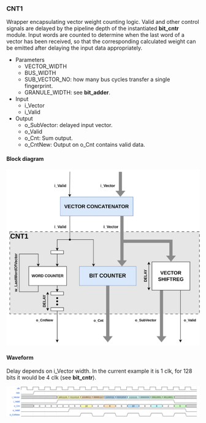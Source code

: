 
### CNT1

Wrapper encapsulating vector weight counting logic. Valid and other control signals are delayed by the pipeline depth of the instantiated **bit_cntr** module. Input words are counted to determine when the last word of a vector has been received, so that the corresponding calculated weight can be emitted after delaying the input data appropriately.

- Parameters
  - VECTOR_WIDTH
  - BUS_WIDTH
  - SUB_VECTOR_NO: how many bus cycles transfer a single fingerprint.
  - GRANULE_WIDTH: see **bit_adder**.
- Input
  - i_Vector
  - i_Valid
- Output
  - o_SubVector: delayed input vector.
  - o_Valid
  - o_Cnt: Sum output.
  - o_CntNew: Output on o_Cnt contains valid data.

#### Block diagram

![cnt1_block](docs/images/cnt1.png)

#### Waveform

Delay depends on i_Vector width. In the current example it is 1 clk, for 128 bits it would be 4 clk (see **bit_cntr**).

![cnt1_wave](docs/images/wave_cnt1.png)
